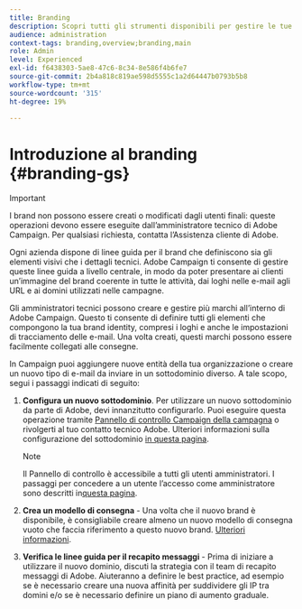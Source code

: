 ```yaml
---
title: Branding
description: Scopri tutti gli strumenti disponibili per gestire le tue identità di branding
audience: administration
context-tags: branding,overview;branding,main
role: Admin
level: Experienced
exl-id: f6438303-5ae8-47c6-8c34-8e586f4b6fe7
source-git-commit: 2b4a818c819ae598d5555c1a2d64447b0793b5b8
workflow-type: tm+mt
source-wordcount: '315'
ht-degree: 19%

---
```


# Introduzione al branding {#branding-gs}

>[!IMPORTANT]
>
>I brand non possono essere creati o modificati dagli utenti finali: queste operazioni devono essere eseguite dall’amministratore tecnico di Adobe Campaign. Per qualsiasi richiesta, contatta l’Assistenza cliente di Adobe.

Ogni azienda dispone di linee guida per il brand che definiscono sia gli elementi visivi che i dettagli tecnici. Adobe Campaign ti consente di gestire queste linee guida a livello centrale, in modo da poter presentare ai clienti un’immagine del brand coerente in tutte le attività, dai loghi nelle e-mail agli URL e ai domini utilizzati nelle campagne.

Gli amministratori tecnici possono creare e gestire più marchi all’interno di Adobe Campaign. Questo ti consente di definire tutti gli elementi che compongono la tua brand identity, compresi i loghi e anche le impostazioni di tracciamento delle e-mail. Una volta creati, questi marchi possono essere facilmente collegati alle consegne.

In Campaign puoi aggiungere nuove entità della tua organizzazione o creare un nuovo tipo di e-mail da inviare in un sottodominio diverso. A tale scopo, segui i passaggi indicati di seguito:

1. **Configura un nuovo sottodominio**. Per utilizzare un nuovo sottodominio da parte di Adobe, devi innanzitutto configurarlo. Puoi eseguire questa operazione tramite [Pannello di controllo Campaign della campagna](https://experienceleague.adobe.com/docs/control-panel/using/subdomains-and-certificates/subdomains-branding.html?lang=it) o rivolgerti al tuo contatto tecnico Adobe. Ulteriori informazioni sulla configurazione del sottodominio [in questa pagina](https://experienceleague.adobe.com/it/docs/deliverability-learn/deliverability-best-practice-guide/additional-resources/campaign/ac-domain-name-setup).

   >[!NOTE]
   >
   >Il Pannello di controllo è accessibile a tutti gli utenti amministratori. I passaggi per concedere a un utente l’accesso come amministratore sono descritti in[questa pagina](https://experienceleague.adobe.com/docs/control-panel/using/discover-control-panel/managing-permissions.html?lang=it#discover-control-panel).

1. **Crea un modello di consegna** - Una volta che il nuovo brand è disponibile, è consigliabile creare almeno un nuovo modello di consegna vuoto che faccia riferimento a questo nuovo brand. [Ulteriori informazioni](branding-assign.md).

1. **Verifica le linee guida per il recapito messaggi** - Prima di iniziare a utilizzare il nuovo dominio, discuti la strategia con il team di recapito messaggi di Adobe. Aiuteranno a definire le best practice, ad esempio se è necessario creare una nuova affinità per suddividere gli IP tra domini e/o se è necessario definire un piano di aumento graduale.
